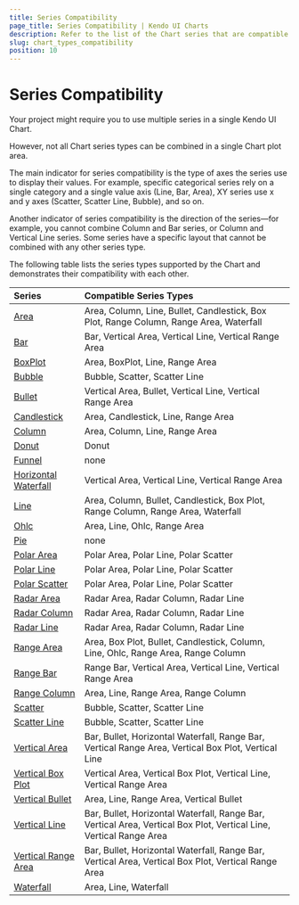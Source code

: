 ```yaml
---
title: Series Compatibility
page_title: Series Compatibility | Kendo UI Charts
description: Refer to the list of the Chart series that are compatible between each other.
slug: chart_types_compatibility
position: 10
---
```


# Series Compatibility

Your project might require you to use multiple series in a single Kendo UI Chart.

However, not all Chart series types can be combined in a single Chart plot area.

The main indicator for series compatibility is the type of axes the series use to display their values. For example, specific categorical series rely on a single category and a single value axis (Line, Bar, Area), XY series use x and y axes (Scatter, Scatter Line, Bubble), and so on.

Another indicator of series compatibility is the direction of the series&mdash;for example, you cannot combine Column and Bar series, or Column and Vertical Line series. Some series have a specific layout that cannot be combined with any other series type.

The following table lists the series types supported by the Chart and demonstrates their compatibility with each other.

| Series             | Compatible Series Types |
| :---                  | :---              |
| [Area](https://demos.telerik.com/kendo-ui/area-charts/index)  | Area, Column, Line, Bullet, Candlestick, Box Plot, Range Column, Range Area, Waterfall |
| [Bar](https://demos.telerik.com/kendo-ui/bar-charts/index)    | Bar, Vertical Area, Vertical Line, Vertical Range Area  |
| [BoxPlot](https://demos.telerik.com/kendo-ui/box-plot-charts/index)          | Area, BoxPlot, Line, Range Area |
| [Bubble](https://demos.telerik.com/kendo-ui/bubble-charts/index)        | Bubble, Scatter, Scatter Line  |
| [Bullet](https://demos.telerik.com/kendo-ui/bullet-charts/index)          | Vertical Area, Bullet, Vertical Line, Vertical Range Area  |
| [Candlestick](https://demos.telerik.com/kendo-ui/financial/index)          | Area, Candlestick, Line, Range Area  |
| [Column](https://demos.telerik.com/kendo-ui/bar-charts/column)          | Area, Column, Line, Range Area  |
| [Donut](https://demos.telerik.com/kendo-ui/donut-charts/index)          | Donut  |
| [Funnel](https://demos.telerik.com/kendo-ui/funnel-charts/index)          | none |
| [Horizontal Waterfall](https://demos.telerik.com/kendo-ui/waterfall-charts/horizontal) | Vertical Area, Vertical Line, Vertical Range Area |
| [Line](https://demos.telerik.com/kendo-ui/line-charts/index)          | Area, Column, Bullet, Candlestick, Box Plot, Range Column, Range Area, Waterfall |
| [Ohlc](https://demos.telerik.com/kendo-ui/financial/index)          | Area, Line, Ohlc, Range Area |
| [Pie](https://demos.telerik.com/kendo-ui/pie-charts/index)          | none |
| [Polar Area](https://demos.telerik.com/kendo-ui/polar-charts/polar-area)          | Polar Area, Polar Line, Polar Scatter |
| [Polar Line](https://demos.telerik.com/kendo-ui/polar-charts/index)          | Polar Area, Polar Line, Polar Scatter |
| [Polar Scatter](https://demos.telerik.com/kendo-ui/polar-charts/polar-scatter)          | Polar Area, Polar Line, Polar Scatter |
| [Radar Area](https://demos.telerik.com/kendo-ui/radar-charts/radar-area)          | Radar Area, Radar Column, Radar Line |
| [Radar Column](https://demos.telerik.com/kendo-ui/radar-charts/radar-column)          | Radar Area, Radar Column, Radar Line |
| [Radar Line](https://demos.telerik.com/kendo-ui/radar-charts/index)          | Radar Area, Radar Column, Radar Line |
| [Range Area](https://demos.telerik.com/kendo-ui/range-area-charts/index)          | Area, Box Plot, Bullet, Candlestick, Column, Line, Ohlc, Range Area, Range Column |
| [Range Bar](https://demos.telerik.com/kendo-ui/range-bar-charts/local-data-binding)          | Range Bar, Vertical Area, Vertical Line, Vertical Range Area |
| [Range Column](https://demos.telerik.com/kendo-ui/range-bar-charts/index)          | Area, Line, Range Area, Range Column |
| [Scatter](https://demos.telerik.com/kendo-ui/scatter-charts/index)          | Bubble, Scatter, Scatter Line |
| [Scatter Line](https://demos.telerik.com/kendo-ui/scatter-charts/scatter-line)          | Bubble, Scatter, Scatter Line |
| [Vertical Area](https://demos.telerik.com/kendo-ui/area-charts/index)          | Bar, Bullet, Horizontal Waterfall, Range Bar, Vertical Range Area, Vertical Box Plot, Vertical Line |
| [Vertical Box Plot](https://demos.telerik.com/kendo-ui/box-plot-charts/vertical)          | Vertical Area, Vertical Box Plot, Vertical Line, Vertical Range Area |
| [Vertical Bullet](https://demos.telerik.com/kendo-ui/bullet-charts/local-data-binding)          | Area, Line, Range Area, Vertical Bullet |
| [Vertical Line](https://demos.telerik.com/kendo-ui/line-charts/index)          | Bar, Bullet, Horizontal Waterfall, Range Bar, Vertical Area, Vertical Box Plot, Vertical Line, Vertical Range Area |
| [Vertical Range Area](https://demos.telerik.com/kendo-ui/range-area-charts/index)          | Bar, Bullet, Horizontal Waterfall, Range Bar, Vertical Area, Vertical Box Plot, Vertical Range Area |
| [Waterfall](https://demos.telerik.com/kendo-ui/waterfall-charts/index)          | Area, Line, Waterfall |
